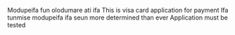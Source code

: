 Modupeifa fun olodumare ati ifa
This is visa card application for payment
Ifa tunmise modupeifa
ifa seun
more determined than ever
Application must be tested

